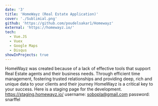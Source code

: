 ```yaml
---
date: '3'
title: 'HomeWayz (Real Estate Application)'
cover: './Sublimial.png'
github: 'https://github.com/poudelsakar1/Homewayz'
external: 'https://homewayz.io/'
tech:
  - Vue.JS
  - Vuex
  - Google Maps
  - Disqus
showInProjects: true
---
```


HomeWayz was created because of a lack of effective tools that support Real Estate agents and their business needs. Through efficient time management, fostering trusted relationships and providing deep, rich and unique data to your clients and their journey HomeWayz is a critical key to your success.
Here is a staging page for the development.
https://staging.homewayz.io/
username: sobopla@gmail.com
password: snarffel